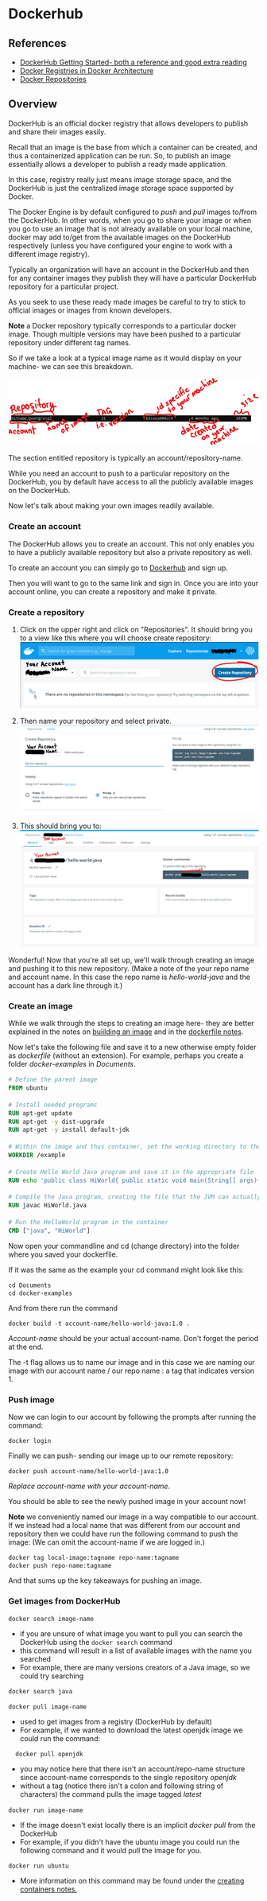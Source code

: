 # Dockerhub

## References
- [DockerHub Getting Started- both a reference and good extra reading](https://docs.docker.com/docker-hub/)
- [Docker Registries in Docker Architecture](https://docs.docker.com/get-started/overview/#docker-registries)
- [Docker Repositories](https://docs.docker.com/docker-hub/repos/)

## Overview 
DockerHub is an official docker registry that allows developers to publish and share their images easily.

Recall that an image is the base from which a container can be created, and thus a containerized application can be run. So, to publish an image essentially allows a developer to publish a ready made application. 

In this case, registry really just means image storage space, and the DockerHub is just the centralized image storage space supported by Docker. 

The Docker Engine is by default configured to  *push* and *pull* images to/from the DockerHub. In other words, when you go to share your image or when you go to use an image that is not already available on your local machine, docker may add to/get from the available images on the DockerHub respectively (unless you have configured your engine to work with a different image registry).

Typically an organization will have an account in the DockerHub and then for any container images they publish they will have a particular DockerHub repository for a particular project. 

As you seek to use these ready made images be careful to try to stick to official images or images from known developers. 

**Note** a Docker repository typically corresponds to a particular docker image. Though multiple versions may have been pushed to a particular repository under different tag names.  

So if we take a look at a typical image name as it would display on your machine- we can see this breakdown. 

![Repository-Account/Image-or-Repo-Name Tag ID Date Memory-docker image ls](./image-name-breakdown.png)

The section entitled repository is typically an account/repository-name. 

While you need an account to push to a particular repository on the DockerHub, you by default have access to all the publicly available images on the DockerHub. 

Now let's talk about making your own images readily available. 

### Create an account
The DockerHub allows you to create an account. This not only enables you to have a publicly available repository but also a private repository as well. 

To create an account you can simply go to [Dockerhub](https://hub.docker.com/) and sign up. 

Then you will want to go to the same link and sign in. Once you are into your account online, you can create a repository and make it private.

### Create a repository 

1. Click on the upper right and click on "Repositories". It should bring you to a view like this where you will choose create repository: 
![Select create repository](./Select-Create-Repository.png)

2. Then name your repository and select private. 
![Create Private Repo](./Create-Private-Repo.png)

3. This should bring you to:
![Results page](./results-page.png)

Wonderful! Now that you're all set up, we'll walk through creating an image and pushing it to this new repository. (Make a note of the your repo name and account name. In this case the repo name is *hello-world-java* and the account has a dark line through it.)

### Create an image

While we walk through the steps to creating an image here- they are better explained in the notes on [buiilding an image](./building-an-image.md) and in the [dockerfile notes](./dockerfile-keywords.md). 

Now let's take the following file and save it to a new otherwise empty folder as *dockerfile* (without an extension). For example, perhaps you create a folder *docker-examples* in *Documents*.   
```dockerfile
# Define the parent image
FROM ubuntu

# Install needed programs
RUN apt-get update
RUN apt-get -y dist-upgrade
RUN apt-get -y install default-jdk 

# Within the image and thus container, set the working directory to the new directory example
WORKDIR /example

# Create Hello World Java program and save it in the appropriate file 
RUN echo 'public class HiWorld{ public static void main(String[] args){System.out.println("Hi world");}}'> HiWorld.java

# Compile the Java program, creating the file that the JVM can actually run 
RUN javac HiWorld.java

# Run the HelloWorld program in the container 
CMD ["java", "HiWorld"]
```
Now open your commandline and cd (change directory) into the folder where you saved your dockerfile. 

If it was the same as the example your cd command might look like this: 
```
cd Documents
cd docker-examples
```
And from there run the command 
```
docker build -t account-name/hello-world-java:1.0 .
``` 
*Account-name* should be your actual account-name. Don't forget the period at the end. 

The -t flag allows us to name our image and in this case we are naming our image with our account name / our repo name : a tag that indicates version 1. 

### Push image

Now we can login to our account by following the prompts after running the command: 
```
docker login
```
Finally we can push- sending our image up to our remote repository: 
```
docker push account-name/hello-world-java:1.0 
```
*Replace account-name with your account-name*. 

You should be able to see the newly pushed image in your account now! 

**Note** we conveniently named our image in a way compatible to our account. If we instead had a local name that was different from our account and repository then we could have run the following command to push the image: (We can omit the account-name if we are logged in.)
```
docker tag local-image:tagname repo-name:tagname
docker push repo-name:tagname
```
And that sums up the key takeaways for pushing an image. 

### Get images from DockerHub
`docker search image-name` 
  - if you are unsure of what image you want to pull you can search the DockerHub using the `docker search` command
  - this command will result in a list of available images with the name you searched
  - For example, there are many versions creators of a Java image, so we could try searching
  ```
  docker search java
  ```

`docker pull image-name`
  - used to get images from a registry (DockerHub by default) 
  - For example, if we wanted to download the latest openjdk image we could run the command:   
```
  docker pull openjdk 
```
  - you may notice here that there isn't an account/repo-name structure since account-name corresponds to the single repository *openjdk*
  - without a tag (notice there isn't a colon and following string of characters) the command pulls the image tagged *latest*

`docker run image-name` 
  - If the image doesn't exist locally there is an implicit *docker pull* from the DockerHub
  - For example, if you didn't have the ubuntu image you could run the following command and it would pull the image for you.  
  ```
  docker run ubuntu 
  ```
- More information on this command may be found under the [creating containers notes.](./creating-containers.md)


